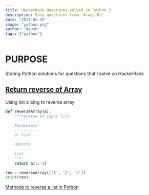 ```yaml
---
title: HackerRank Questions solved in Python 3
description: Easy questions from "Arays-Ds"
date: "2021-05-26"
image: "python.png"
author: "Ayush"
tags: ["python"]
---
```


# PURPOSE

Storing Python solutions for questions that I solve on HackerRank

## [Return reverse of Array](https://www.hackerrank.com/challenges/arrays-ds/problem)

Using list slicing to reverse array
```py
def reverseArray(a):
    """reverse of input list

    Parameters
    ----------
    a: list

    Returns
    -------
    list
    """
    return a[::-1]

rev = reverseArray(['1', '2', '3'])
print(rev)
```
[Methods to reverse a list in Python](https://www.geeksforgeeks.org/python-reversing-list/)
